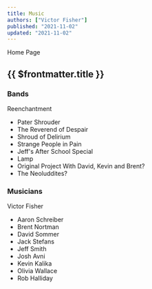 ```yaml
---
title: Music
authors: ["Victor Fisher"]
published: "2021-11-02"
updated: "2021-11-02"
---
```


<g-link to="/">Home Page</g-link>

## {{ $frontmatter.title }}

### Bands

<g-link to="/16">Reenchantment</g-link>

* <g-link to="/15">Pater Shrouder</g-link>
* <g-link to="/17">The Reverend of Despair</g-link>
* <g-link to="/18">Shroud of Delirium</g-link>
* <g-link to="/19">Strange People in Pain</g-link>
* Jeff's After School Special
* Lamp
* Original Project With David, Kevin and Brent?
* The Neoluddites?

### Musicians
Victor Fisher

* Aaron Schreiber
* Brent Nortman
* David Sommer
* Jack Stefans
* Jeff Smith
* Josh Avni
* Kevin Kalika
* Olivia Wallace
* Rob Halliday
